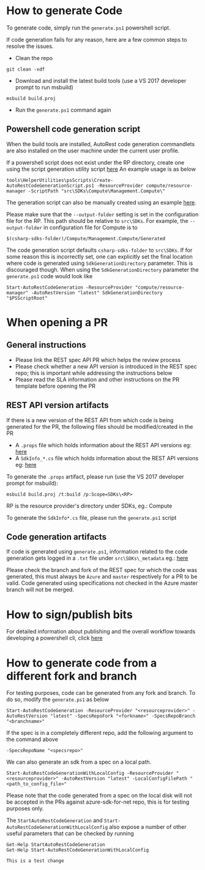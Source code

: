 # How to generate Code

To generate code, simply run the `generate.ps1` powershell script. 

If code generation fails for any reason, here are a few common steps to resolve the issues.

- Clean the repo
```
git clean -xdf
```
- Download and install the latest build tools (use a VS 2017 developer prompt to run msbuild)
``` 
msbuild build.proj
```
- Run the `generate.ps1` command again

## Powershell code generation script

When the build tools are installed, AutoRest code generation commandlets are also installed on the user machine under the current user profile.

If a powershell script does not exist under the RP directory, create one using the script generation utility script [here](https://github.com/Azure/azure-sdk-for-net/blob/psSdkJson6/tools/HelperUtilities/psScripts/Create-AutoRestCodeGenerationScript.ps1)
An example usage is as below
```
tools\HelperUtilities\psScripts\Create-AutoRestCodeGenerationScript.ps1 -ResourceProvider compute/resource-manager -ScriptPath "src\SDKs\Compute\Management.Compute\"
```
The generation script can also be manually created using an example [here](https://github.com/Azure/azure-sdk-for-net/blob/psSdkJson6/src/SDKs/Compute/Management.Compute/generate.ps1).

Please make sure that the `--output-folder` setting is set in the configuration file for the RP. This path should be relative to `src\SDKs`. For example, the `--output-folder` in configuration file for Compute is to 
```
$(csharp-sdks-folder)/Compute/Management.Compute/Generated
```
The code generation script defaults `csharp-sdks-folder` to `src\SDKs`. If for some reason this is incorrectly set, one can explicitly set the final location where code is generated using `SdkGenerationDirectory` parameter. This is discouraged though. When using the `SdkGenerationDirectory` parameter the `generate.ps1` code would look like
```
Start-AutoRestCodeGeneration -ResourceProvider "compute/resource-manager" -AutoRestVersion "latest" SdkGenerationDirectory "$PSScriptRoot"
```

# When opening a PR

## General instructions
- Please link the REST spec API PR which helps the review process
- Please check whether a new API version is introduced in the REST spec repo; this is important while addressing the instructions below
- Please read the SLA information and other instructions on the PR template before opening the PR

## REST API version artifacts
If there is a new version of the REST API from which code is being generated for the PR, the following files should be modified/created in the PR
- A `.props` file which holds information about the REST API versions eg: [here](https://github.com/Azure/azure-sdk-for-net/blob/psSdkJson6/src/SDKs/Compute/AzSdk.RP.props)
- A `SdkInfo_*.cs` file which holds information about the REST API versions eg: [here](https://github.com/Azure/azure-sdk-for-net/blob/psSdkJson6/src/SDKs/Compute/AzSdk.RP.props)

To generate the `.props` artifact, please run (use the VS 2017 developer prompt for msbuild):
```
msbuild build.proj /t:build /p:Scope=SDKs\<RP>
```
RP is the resource provider's directory under SDKs, eg.: Compute

To generate the `SdkInfo*.cs` file, please run the `generate.ps1` script

## Code generation artifacts
If code is generated using `generate.ps1`, information related to the code generation gets logged in a `.txt` file under `src\SDKs\_metadata` eg.: [here](https://github.com/Azure/azure-sdk-for-net/blob/psSdkJson6/src/SDKs/_metadata/compute_resource-manager.txt)

Please check the branch and fork of the REST spec for which the code was generated, this must always be `Azure` and `master` respectively for a PR to be valid. Code generated using specifications not checked in the Azure master branch will not be merged.

# How to sign/publish bits
For detailed information about publishing and the overall workflow towards developing a powershell cli, click [here](https://github.com/Azure/adx-documentation-pr/blob/master/engineering/autorest-to-powershell.md)

# How to generate code from a different fork and branch
For testing purposes, code can be generated from any fork and branch.
To do so, modify the `generate.ps1` as below
```
Start-AutoRestCodeGeneration -ResourceProvider "<resourceprovider>" -AutoRestVersion "latest" -SpecsRepoFork "<forkname>" -SpecsRepoBranch "<branchname>"
```
If the spec is in a completely different repo, add the following argument to the command above
```
-SpecsRepoName "<specsrepo>"
```
We can also generate an sdk from a spec on a local path. 

```
Start-AutoRestCodeGenerationWithLocalConfig -ResourceProvider "<resourceprovider>" -AutoRestVersion "latest" -LocalConfigFilePath "<path_to_config_file>"
```
Please note that the code generated from a spec on the local disk will not be accepted in the PRs against azure-sdk-for-net repo, this is for testing purposes only.

The `StartAutoRestCodeGeneration` and `Start-AutoRestCodeGenerationWithLocalConfig` also expose a number of other useful parameters that can be checked by running
```
Get-Help StartAutoRestCodeGeneration
Get-Help Start-AutoRestCodeGenerationWithLocalConfig
```

```
This is a test change
```
